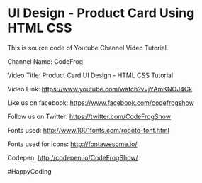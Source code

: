 # UI Design - Product Card Using HTML CSS

This is source code of Youtube Channel Video Tutorial.

Channel Name: CodeFrog

Video Title:   Product Card UI Design - HTML CSS Tutorial

Video Link:   https://www.youtube.com/watch?v=jYAmKNOJ4Ck

Like us on facebook:   https://www.facebook.com/codefrogshow

Follow us on Twitter:   https://twitter.com/CodeFrogShow

Fonts used:   http://www.1001fonts.com/roboto-font.html

Fonts used for icons:   http://fontawesome.io/

Codepen:    http://codepen.io/CodeFrogShow/

#HappyCoding
